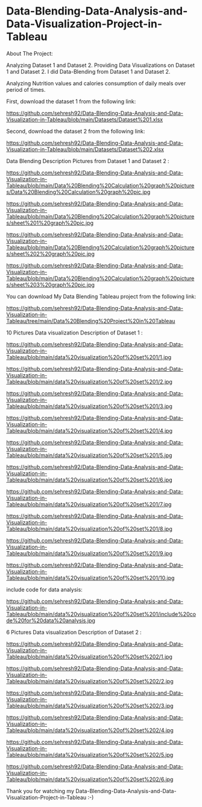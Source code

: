 # Data-Blending-Data-Analysis-and-Data-Visualization-Project-in-Tableau

About The Project:

Analyzing Dataset 1 and Dataset 2. Providing Data Visualizations on Dataset 1 and Dataset 2. I did Data-Blending from Dataset 1 and Dataset 2.

Analyzing Nutrition values and calories consumption of daily meals over period of times.

First, download the dataset 1 from the following link:

https://github.com/sehresh92/Data-Blending-Data-Analysis-and-Data-Visualization-in-Tableau/blob/main/Datasets/Dataset%201.xlsx

Second,  download the dataset 2 from the following link:

https://github.com/sehresh92/Data-Blending-Data-Analysis-and-Data-Visualization-in-Tableau/blob/main/Datasets/Dataset%202.xlsx

Data Blending Description Pictures from Dataset 1 and Dataset 2 :

https://github.com/sehresh92/Data-Blending-Data-Analysis-and-Data-Visualization-in-Tableau/blob/main/Data%20Blending%20Calculation%20graph%20pictures/Data%20Blending%20Calculation%20graph%20pic.jpg

https://github.com/sehresh92/Data-Blending-Data-Analysis-and-Data-Visualization-in-Tableau/blob/main/Data%20Blending%20Calculation%20graph%20pictures/sheet%201%20graph%20pic.jpg

https://github.com/sehresh92/Data-Blending-Data-Analysis-and-Data-Visualization-in-Tableau/blob/main/Data%20Blending%20Calculation%20graph%20pictures/sheet%202%20graph%20pic.jpg

https://github.com/sehresh92/Data-Blending-Data-Analysis-and-Data-Visualization-in-Tableau/blob/main/Data%20Blending%20Calculation%20graph%20pictures/sheet%203%20graph%20pic.jpg

You can download My Data Blending Tableau project from the following link:

https://github.com/sehresh92/Data-Blending-Data-Analysis-and-Data-Visualization-in-Tableau/tree/main/Data%20Blending%20Project%20in%20Tableau

10 Pictures  Data visualization Description  of Dataset 1 :

https://github.com/sehresh92/Data-Blending-Data-Analysis-and-Data-Visualization-in-Tableau/blob/main/data%20visualization%20of%20set%201/1.jpg

https://github.com/sehresh92/Data-Blending-Data-Analysis-and-Data-Visualization-in-Tableau/blob/main/data%20visualization%20of%20set%201/2.jpg

https://github.com/sehresh92/Data-Blending-Data-Analysis-and-Data-Visualization-in-Tableau/blob/main/data%20visualization%20of%20set%201/3.jpg

https://github.com/sehresh92/Data-Blending-Data-Analysis-and-Data-Visualization-in-Tableau/blob/main/data%20visualization%20of%20set%201/4.jpg

https://github.com/sehresh92/Data-Blending-Data-Analysis-and-Data-Visualization-in-Tableau/blob/main/data%20visualization%20of%20set%201/5.jpg

https://github.com/sehresh92/Data-Blending-Data-Analysis-and-Data-Visualization-in-Tableau/blob/main/data%20visualization%20of%20set%201/6.jpg

https://github.com/sehresh92/Data-Blending-Data-Analysis-and-Data-Visualization-in-Tableau/blob/main/data%20visualization%20of%20set%201/7.jpg

https://github.com/sehresh92/Data-Blending-Data-Analysis-and-Data-Visualization-in-Tableau/blob/main/data%20visualization%20of%20set%201/8.jpg

https://github.com/sehresh92/Data-Blending-Data-Analysis-and-Data-Visualization-in-Tableau/blob/main/data%20visualization%20of%20set%201/9.jpg

https://github.com/sehresh92/Data-Blending-Data-Analysis-and-Data-Visualization-in-Tableau/blob/main/data%20visualization%20of%20set%201/10.jpg

include code for data analysis:

https://github.com/sehresh92/Data-Blending-Data-Analysis-and-Data-Visualization-in-Tableau/blob/main/data%20visualization%20of%20set%201/include%20code%20for%20data%20analysis.jpg

6 Pictures Data visualization Description of Dataset 2 :

https://github.com/sehresh92/Data-Blending-Data-Analysis-and-Data-Visualization-in-Tableau/blob/main/data%20visualization%20of%20set%202/1.jpg

https://github.com/sehresh92/Data-Blending-Data-Analysis-and-Data-Visualization-in-Tableau/blob/main/data%20visualization%20of%20set%202/2.jpg

https://github.com/sehresh92/Data-Blending-Data-Analysis-and-Data-Visualization-in-Tableau/blob/main/data%20visualization%20of%20set%202/3.jpg

https://github.com/sehresh92/Data-Blending-Data-Analysis-and-Data-Visualization-in-Tableau/blob/main/data%20visualization%20of%20set%202/4.jpg

https://github.com/sehresh92/Data-Blending-Data-Analysis-and-Data-Visualization-in-Tableau/blob/main/data%20visualization%20of%20set%202/5.jpg

https://github.com/sehresh92/Data-Blending-Data-Analysis-and-Data-Visualization-in-Tableau/blob/main/data%20visualization%20of%20set%202/6.jpg

Thank you for watching my Data-Blending-Data-Analysis-and-Data-Visualization-Project-in-Tableau :-)
